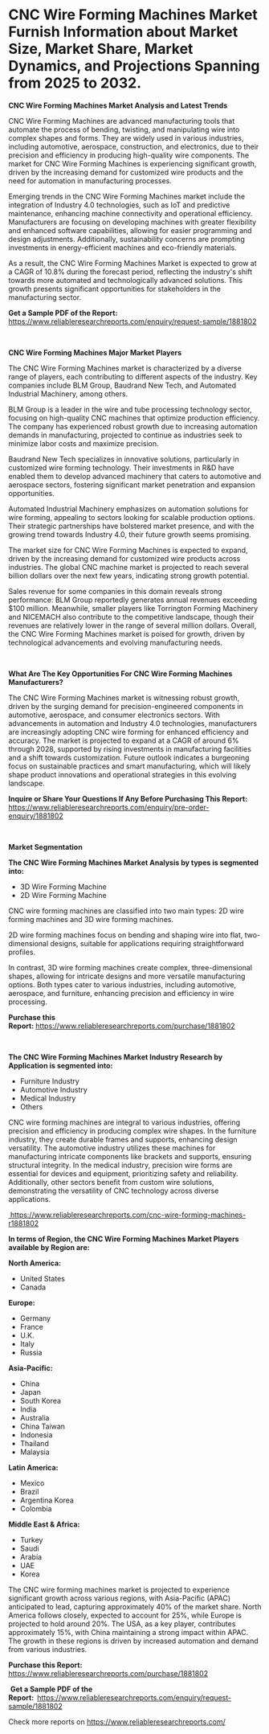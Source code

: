 <p><h1>CNC Wire Forming Machines Market Furnish Information about Market Size, Market Share, Market Dynamics, and Projections Spanning from 2025 to 2032.</h1></p><p><strong>CNC Wire Forming Machines Market Analysis and Latest Trends</strong></p>
<p><p>CNC Wire Forming Machines are advanced manufacturing tools that automate the process of bending, twisting, and manipulating wire into complex shapes and forms. They are widely used in various industries, including automotive, aerospace, construction, and electronics, due to their precision and efficiency in producing high-quality wire components. The market for CNC Wire Forming Machines is experiencing significant growth, driven by the increasing demand for customized wire products and the need for automation in manufacturing processes.</p><p>Emerging trends in the CNC Wire Forming Machines market include the integration of Industry 4.0 technologies, such as IoT and predictive maintenance, enhancing machine connectivity and operational efficiency. Manufacturers are focusing on developing machines with greater flexibility and enhanced software capabilities, allowing for easier programming and design adjustments. Additionally, sustainability concerns are prompting investments in energy-efficient machines and eco-friendly materials. </p><p>As a result, the CNC Wire Forming Machines Market is expected to grow at a CAGR of 10.8% during the forecast period, reflecting the industry's shift towards more automated and technologically advanced solutions. This growth presents significant opportunities for stakeholders in the manufacturing sector.</p></p>
<p><strong>Get a Sample PDF of the Report:&nbsp;</strong> <a href="https://www.reliableresearchreports.com/enquiry/request-sample/1881802?utm_campaign=2179&utm_medium=2&utm_source=Github&utm_content=ia&utm_term=23022025&utm_id=cnc-wire-forming-machines">https://www.reliableresearchreports.com/enquiry/request-sample/1881802</a></p>
<p>&nbsp;</p>
<p><strong>CNC Wire Forming Machines Major Market Players</strong></p>
<p><p>The CNC Wire Forming Machines market is characterized by a diverse range of players, each contributing to different aspects of the industry. Key companies include BLM Group, Baudrand New Tech, and Automated Industrial Machinery, among others. </p><p>BLM Group is a leader in the wire and tube processing technology sector, focusing on high-quality CNC machines that optimize production efficiency. The company has experienced robust growth due to increasing automation demands in manufacturing, projected to continue as industries seek to minimize labor costs and maximize precision.</p><p>Baudrand New Tech specializes in innovative solutions, particularly in customized wire forming technology. Their investments in R&D have enabled them to develop advanced machinery that caters to automotive and aerospace sectors, fostering significant market penetration and expansion opportunities.</p><p>Automated Industrial Machinery emphasizes on automation solutions for wire forming, appealing to sectors looking for scalable production options. Their strategic partnerships have bolstered market presence, and with the growing trend towards Industry 4.0, their future growth seems promising. </p><p>The market size for CNC Wire Forming Machines is expected to expand, driven by the increasing demand for customized wire products across industries. The global CNC machine market is projected to reach several billion dollars over the next few years, indicating strong growth potential.</p><p>Sales revenue for some companies in this domain reveals strong performance: BLM Group reportedly generates annual revenues exceeding $100 million. Meanwhile, smaller players like Torrington Forming Machinery and NICEMACH also contribute to the competitive landscape, though their revenues are relatively lower in the range of several million dollars. Overall, the CNC Wire Forming Machines market is poised for growth, driven by technological advancements and evolving manufacturing needs.</p></p>
<p>&nbsp;</p>
<p><strong>What Are The Key Opportunities For CNC Wire Forming Machines Manufacturers?</strong></p>
<p><p>The CNC Wire Forming Machines market is witnessing robust growth, driven by the surging demand for precision-engineered components in automotive, aerospace, and consumer electronics sectors. With advancements in automation and Industry 4.0 technologies, manufacturers are increasingly adopting CNC wire forming for enhanced efficiency and accuracy. The market is projected to expand at a CAGR of around 6% through 2028, supported by rising investments in manufacturing facilities and a shift towards customization. Future outlook indicates a burgeoning focus on sustainable practices and smart manufacturing, which will likely shape product innovations and operational strategies in this evolving landscape.</p></p>
<p><strong>Inquire or Share Your Questions If Any Before Purchasing This Report:</strong> <a href="https://www.reliableresearchreports.com/enquiry/pre-order-enquiry/1881802?utm_campaign=2179&utm_medium=2&utm_source=Github&utm_content=ia&utm_term=23022025&utm_id=cnc-wire-forming-machines">https://www.reliableresearchreports.com/enquiry/pre-order-enquiry/1881802</a></p>
<p>&nbsp;</p>
<p><strong>Market Segmentation</strong></p>
<p><strong>The CNC Wire Forming Machines Market Analysis by types is segmented into:</strong></p>
<p><ul><li>3D Wire Forming Machine</li><li>2D Wire Forming Machine</li></ul></p>
<p><p>CNC wire forming machines are classified into two main types: 2D wire forming machines and 3D wire forming machines. </p><p>2D wire forming machines focus on bending and shaping wire into flat, two-dimensional designs, suitable for applications requiring straightforward profiles. </p><p>In contrast, 3D wire forming machines create complex, three-dimensional shapes, allowing for intricate designs and more versatile manufacturing options. Both types cater to various industries, including automotive, aerospace, and furniture, enhancing precision and efficiency in wire processing.</p></p>
<p><strong>Purchase this Report:&nbsp;</strong><a href="https://www.reliableresearchreports.com/purchase/1881802?utm_campaign=2179&utm_medium=2&utm_source=Github&utm_content=ia&utm_term=23022025&utm_id=cnc-wire-forming-machines">https://www.reliableresearchreports.com/purchase/1881802</a></p>
<p>&nbsp;</p>
<p><strong>The CNC Wire Forming Machines Market Industry Research by Application is segmented into:</strong></p>
<p><ul><li>Furniture Industry</li><li>Automotive Industry</li><li>Medical Industry</li><li>Others</li></ul></p>
<p><p>CNC wire forming machines are integral to various industries, offering precision and efficiency in producing complex wire shapes. In the furniture industry, they create durable frames and supports, enhancing design versatility. The automotive industry utilizes these machines for manufacturing intricate components like brackets and supports, ensuring structural integrity. In the medical industry, precision wire forms are essential for devices and equipment, prioritizing safety and reliability. Additionally, other sectors benefit from custom wire solutions, demonstrating the versatility of CNC technology across diverse applications.</p></p>
<p><a href="https://www.reliableresearchreports.com/cnc-wire-forming-machines-r1881802?utm_campaign=2179&utm_medium=2&utm_source=Github&utm_content=ia&utm_term=23022025&utm_id=cnc-wire-forming-machines">&nbsp;https://www.reliableresearchreports.com/cnc-wire-forming-machines-r1881802</a></p>
<p><strong>In terms of Region, the CNC Wire Forming Machines Market Players available by Region are:</strong></p>
<p>
    <p> <strong> North America: </strong>
        <ul>
            <li>United States</li>
            <li>Canada</li>
        </ul>
        </p> 
    <p> <strong> Europe: </strong>
        <ul>
            <li>Germany</li>
            <li>France</li>
            <li>U.K.</li>
            <li>Italy</li>
            <li>Russia</li>
        </ul>
        </p> 
    <p> <strong> Asia-Pacific: </strong>
        <ul>
            <li>China</li>
            <li>Japan</li>
            <li>South Korea</li>
            <li>India</li>
            <li>Australia</li>
            <li>China Taiwan</li>
            <li>Indonesia</li>
            <li>Thailand</li>
            <li>Malaysia</li>
        </ul>
        </p> 
    <p> <strong> Latin America: </strong>
        <ul>
            <li>Mexico</li>
            <li>Brazil</li>
            <li>Argentina Korea</li>
            <li>Colombia</li>
        </ul>
        </p> 
    <p> <strong> Middle East & Africa: </strong>
        <ul>
            <li>Turkey</li>
            <li>Saudi</li>
            <li>Arabia</li>
            <li>UAE</li>
            <li>Korea</li>
        </ul>
    </p>
    </p>
<p><p>The CNC wire forming machines market is projected to experience significant growth across various regions, with Asia-Pacific (APAC) anticipated to lead, capturing approximately 40% of the market share. North America follows closely, expected to account for 25%, while Europe is projected to hold around 20%. The USA, as a key player, contributes approximately 15%, with China maintaining a strong impact within APAC. The growth in these regions is driven by increased automation and demand from various industries.</p></p>
<p><strong>Purchase this Report: </strong><a href="https://www.reliableresearchreports.com/purchase/1881802?utm_campaign=2179&utm_medium=2&utm_source=Github&utm_content=ia&utm_term=23022025&utm_id=cnc-wire-forming-machines">https://www.reliableresearchreports.com/purchase/1881802</a></p>
<p>&nbsp;<strong>Get a Sample PDF of the Report:&nbsp;&nbsp;</strong><a href="https://www.reliableresearchreports.com/enquiry/request-sample/1881802?utm_campaign=2179&utm_medium=2&utm_source=Github&utm_content=ia&utm_term=23022025&utm_id=cnc-wire-forming-machines">https://www.reliableresearchreports.com/enquiry/request-sample/1881802</a></p>
<p><strong></strong></p>
<p>Check more reports on <a href="https://www.reliableresearchreports.com/?utm_campaign=2179&utm_medium=2&utm_source=Github&utm_content=ia&utm_term=23022025&utm_id=cnc-wire-forming-machines">https://www.reliableresearchreports.com/</a></p>